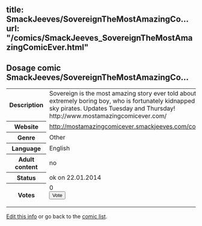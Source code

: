 title: SmackJeeves/SovereignTheMostAmazingCo...
url: "/comics/SmackJeeves_SovereignTheMostAmazingComicEver.html"
---
Dosage comic SmackJeeves/SovereignTheMostAmazingCo...
-----------------------------------------

<p id="msg"></p>
<script type="text/javascript">
if (window.location.search === '?edit_info_mail=sent_ok') {
  var elem = document.getElementById("msg");
  elem.innerHTML = 'Edited information sucessfully sent for review, which is usually done daily. Thanks!';
  elem.className = 'ok';
}
</script>
<table class="comicinfo">
<tr>
<th>Description</th><td>Sovereign is the most amazing story ever told about an extremely boring boy, who is fortunately kidnapped by sky pirates. Updates Tuesday and Thursday! http://www.mostamazingcomicever.com/</td>
</tr>
<tr>
<th>Website</th><td><a href="http://mostamazingcomicever.smackjeeves.com/comics/">http://mostamazingcomicever.smackjeeves.com/comics/</a></td>
</tr>
<tr>
<th>Genre</th><td>Other</td>
</tr>
<tr>
<th>Language</th><td>English</td>
</tr>
<tr>
<th>Adult content</th><td>no</td>
</tr>
<tr>
<th>Status</th><td>ok on 22.01.2014</td>
</tr>
<tr>
<th>Votes</th><td>0
<form action="http://gaecounter.appspot.com/count/" method="POST">
<input name="name" type="hidden" value="SmackJeeves_SovereignTheMostAmazingComicEver"/>
<input name="uid" type="hidden" id="voteuid" value=""/>
<input type="submit" value="Vote"/>
</form>
</td>
</tr>
</table>
<script type="text/javascript">
var ua = navigator.userAgent;
document.getElementById("voteuid").value = ua.replace(/[^a-zA-Z0-9\._:]/g , "_");;
</script>

[Edit this info](SmackJeeves_SovereignTheMostAmazingComicEver_edit.html) or go back to the [comic list](../comic-index.html).
